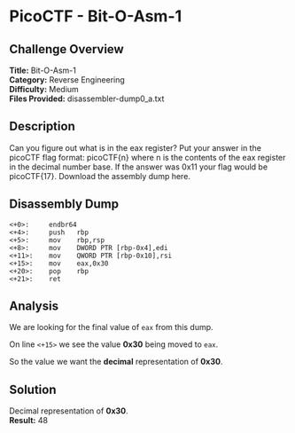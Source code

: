 # PicoCTF - Bit-O-Asm-1

## Challenge Overview
**Title:** Bit-O-Asm-1  
**Category:** Reverse Engineering  
**Difficulty:** Medium  
**Files Provided:** disassembler-dump0_a.txt

## Description
Can you figure out what is in the eax register? Put your answer in the picoCTF flag format: picoCTF{n} where n is the contents of the eax register in the decimal number base. If the answer was 0x11 your flag would be picoCTF{17}. Download the assembly dump here.

## Disassembly Dump
```
<+0>:     endbr64 
<+4>:     push   rbp
<+5>:     mov    rbp,rsp
<+8>:     mov    DWORD PTR [rbp-0x4],edi
<+11>:    mov    QWORD PTR [rbp-0x10],rsi
<+15>:    mov    eax,0x30
<+20>:    pop    rbp
<+21>:    ret
```

## Analysis
We are looking for the final value of `eax` from this dump.

On line `<+15>` we see the value **0x30** being moved to `eax`.

So the value we want the **decimal** representation of **0x30**.

## Solution
Decimal representation of **0x30**.  
**Result:** 48